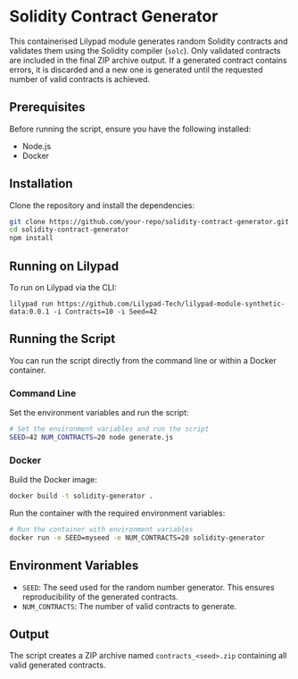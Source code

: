 # Solidity Contract Generator

This containerised Lilypad module generates random Solidity contracts and validates them using the Solidity compiler (`solc`). Only validated contracts are included in the final ZIP archive output. If a generated contract contains errors, it is discarded and a new one is generated until the requested number of valid contracts is achieved.

## Prerequisites

Before running the script, ensure you have the following installed:

- Node.js
- Docker

## Installation

Clone the repository and install the dependencies:

```bash
git clone https://github.com/your-repo/solidity-contract-generator.git
cd solidity-contract-generator
npm install
```

## Running on Lilypad 

To run on Lilypad via the CLI: 
```
lilypad run https://github.com/Lilypad-Tech/lilypad-module-synthetic-data:0.0.1 -i Contracts=10 -i Seed=42
```

## Running the Script

You can run the script directly from the command line or within a Docker container. 

### Command Line

Set the environment variables and run the script:

```bash
# Set the environment variables and run the script
SEED=42 NUM_CONTRACTS=20 node generate.js
```

### Docker

Build the Docker image:

```bash
docker build -t solidity-generator .
```

Run the container with the required environment variables:

```bash
# Run the container with environment variables
docker run -e SEED=myseed -e NUM_CONTRACTS=20 solidity-generator
```

## Environment Variables

- `SEED`: The seed used for the random number generator. This ensures reproducibility of the generated contracts.
- `NUM_CONTRACTS`: The number of valid contracts to generate.

## Output
The script creates a ZIP archive named `contracts_<seed>.zip` containing all valid generated contracts.


